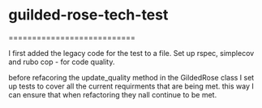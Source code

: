 # guilded-rose-tech-test
===========================

I first added the legacy code for the test to a file.
Set up rspec, simplecov and rubo cop - for code quality.

before refacoring the update_quality method in the GildedRose class I set up tests to cover all the current requirments that are being met.
this way I can ensure that when refactoring they nall continue to be met.
